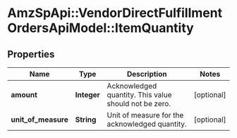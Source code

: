 # AmzSpApi::VendorDirectFulfillmentOrdersApiModel::ItemQuantity

## Properties
Name | Type | Description | Notes
------------ | ------------- | ------------- | -------------
**amount** | **Integer** | Acknowledged quantity. This value should not be zero. | [optional] 
**unit_of_measure** | **String** | Unit of measure for the acknowledged quantity. | [optional] 

